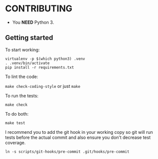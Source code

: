 # CONTRIBUTING

- You **NEED** Python 3.

## Getting started

To start working:

```
virtualenv -p $(which python3) .venv
. .venv/bin/activate
pip install -r requirements.txt
```

To lint the code:

`make check-coding-style` or just `make`

To run the tests:

`make check`

To do both:

`make test`

I recommend you to add the git hook in your working copy so git will run tests
before the actual commit and also ensure you don't decrease test coverage.

`ln -s scripts/git-hooks/pre-commit .git/hooks/pre-commit`
